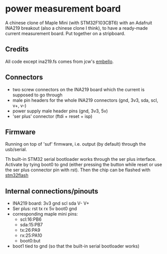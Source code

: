 # power measurement board

A chinese clone of Maple Mini (with STM32F103CBT6) with an Adafruit
INA219 breakout (also a chinese clone I think), to have a ready-made
current measurement board. Put together on a stripboard.

## Credits

All code except ina219.fs comes from jcw's [embello].

[embello]: https://git.jeelabs.org/jcw/embello

## Connectors

 - two screw connectors on the INA219 board which the current is
   supposed to go through
 - male pin headers for the whole INA219 connectors (gnd, 3v3, sda, scl,
   v+, v-)
 - power supply male header pins (gnd, 3v3, 5v)
 - 'ser plus' connector (ftdi + reset + isp)

## Firmware

Running on top of 'suf' firmware, i.e. output (by default) through the
usb/serial.

Th built-in STM32 serial bootloader works through the ser plus
interface. Activate by tying boot0 to gnd (either pressing the button
while reset or use the ser plus connector pin with rst).
Then the chip can be flashed with
[stm32flash](https://sourceforge.net/p/stm32flash/wiki/Home/)

## Internal connections/pinouts

 - INA219 board: 3v3 gnd scl sda V- V+
 - Ser plus: rst tx rx 5v boot0 gnd
 - corresponding maple mini pins:
   - scl:16:PB6
   - sda:15:PB7
   - tx:26:PA9
   - rx:25:PA10
   - boot0:but
 - boot1 tied to gnd (so that the built-in serial bootloader works)

